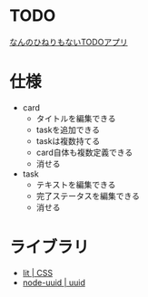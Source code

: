 # TODO
[なんのひねりもないTODOアプリ](https://inabajunmr.github.io/vue-playground/toys/todo/todo.html)

# 仕様
 * card
   * タイトルを編集できる
   * taskを追加できる
   * taskは複数持てる
   * card自体も複数定義できる
   * 消せる
 * task
   * テキストを編集できる
   * 完了ステータスを編集できる
   * 消せる

# ライブラリ
 * [lit | CSS](https://ajusa.github.io/lit/docs/lit.html)
 * [node-uuid | uuid](https://github.com/kelektiv/node-uuid)
